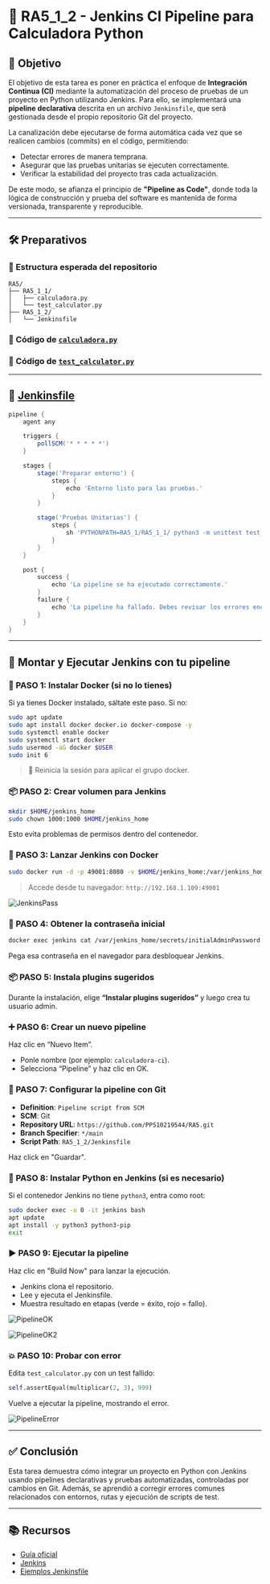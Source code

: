 # 🧪 RA5_1_2 - Jenkins CI Pipeline para Calculadora Python

## 🎯 Objetivo

El objetivo de esta tarea es poner en práctica el enfoque de **Integración Continua (CI)** mediante la automatización del proceso de pruebas de un proyecto en Python utilizando Jenkins. Para ello, se implementará una **pipeline declarativa** descrita en un archivo `Jenkinsfile`, que será gestionada desde el propio repositorio Git del proyecto.

La canalización debe ejecutarse de forma automática cada vez que se realicen cambios (commits) en el código, permitiendo:

* Detectar errores de manera temprana.
* Asegurar que las pruebas unitarias se ejecuten correctamente.
* Verificar la estabilidad del proyecto tras cada actualización.

De este modo, se afianza el principio de **"Pipeline as Code"**, donde toda la lógica de construcción y prueba del software es mantenida de forma versionada, transparente y reproducible.

--- 
 
## 🛠️ Preparativos

### 📁 Estructura esperada del repositorio

```
RA5/
├── RA5_1_1/
│   ├── calculadora.py
│   └── test_calculator.py
├── RA5_1_2/
│   └── Jenkinsfile
```

### 📌 Código de [`calculadora.py`](../RA5_1_1/calculadora.py)

### 📌 Código de [`test_calculator.py`](../RA5_1_1/test_calculator.py)

---

## 📜 [Jenkinsfile](./Jenkinsfile)

```groovy
pipeline {
    agent any

    triggers {
        pollSCM('* * * * *')
    }

    stages {
        stage('Preparar entorno') {
            steps {
                echo 'Entorno listo para las pruebas.'
            }
        }

        stage('Pruebas Unitarias') {
            steps {
                sh 'PYTHONPATH=RA5_1/RA5_1_1/ python3 -m unittest test_calculator'
            }
        }
    }

    post {
        success {
            echo 'La pipeline se ha ejecutado correctamente.'
        }
        failure {
            echo 'La pipeline ha fallado. Debes revisar los errores encontrados.'
        }
    }
}
```

---

## 🚀 Montar y Ejecutar Jenkins con tu pipeline

### 🔧 PASO 1: Instalar Docker (si no lo tienes)

Si ya tienes Docker instalado, sáltate este paso. Si no:

```bash
sudo apt update
sudo apt install docker docker.io docker-compose -y
sudo systemctl enable docker
sudo systemctl start docker
sudo usermod -aG docker $USER
sudo init 6
```

> 🔁 Reinicia la sesión para aplicar el grupo docker.

 
### 📦 PASO 2: Crear volumen para Jenkins

```bash
mkdir $HOME/jenkins_home
sudo chown 1000:1000 $HOME/jenkins_home
```

Esto evita problemas de permisos dentro del contenedor.

### 🐳 PASO 3: Lanzar Jenkins con Docker

```bash
sudo docker run -d -p 49001:8080 -v $HOME/jenkins_home:/var/jenkins_home --name jenkins jenkins/jenkins:lts-jdk11
```

> Accede desde tu navegador: `http://192.168.1.109:49001`

![JenkinsPass](./assets/JenkinsPass.png) 

### 🔑 PASO 4: Obtener la contraseña inicial

```bash
docker exec jenkins cat /var/jenkins_home/secrets/initialAdminPassword
```

Pega esa contraseña en el navegador para desbloquear Jenkins.

### 📦 PASO 5: Instala plugins sugeridos

Durante la instalación, elige **“Instalar plugins sugeridos”** y luego crea tu usuario admin.

### ➕ PASO 6: Crear un nuevo pipeline

Haz clic en “Nuevo Item”.

* Ponle nombre (por ejemplo: `calculadora-ci`).
* Selecciona “Pipeline” y haz clic en OK.

### 🔁 PASO 7: Configurar la pipeline con Git

* **Definition**: `Pipeline script from SCM`
* **SCM**: Git
* **Repository URL**: `https://github.com/PPS10219544/RA5.git`
* **Branch Specifier**: `*/main`
* **Script Path**: `RA5_1_2/Jenkinsfile`

Haz click en "Guardar".

### 🐍 PASO 8: Instalar Python en Jenkins (si es necesario) 

Si el contenedor Jenkins no tiene `python3`, entra como root:

```bash
sudo docker exec -u 0 -it jenkins bash
apt update
apt install -y python3 python3-pip
exit
```

### ▶️ PASO 9: Ejecutar la pipeline

Haz clic en "Build Now" para lanzar la ejecución.

- Jenkins clona el repositorio.
- Lee y ejecuta el Jenkinsfile.
- Muestra resultado en etapas (verde = éxito, rojo = fallo).
 
![PipelineOK](./assets/PipelineOK.png) 

![PipelineOK2](./assets/PipelineOK2.png) 


### 💥 PASO 10: Probar con error

Edita `test_calculator.py` con un test fallido:

```python
self.assertEqual(multiplicar(2, 3), 999)
```

Vuelve a ejecutar la pipeline, mostrando el error.

![PipelineError](./assets/PipelineError.png)
 
--- 

## ✅ Conclusión

Esta tarea demuestra cómo integrar un proyecto en Python con Jenkins usando pipelines declarativas y pruebas automatizadas, controladas por cambios en Git. Además, se aprendió a corregir errores comunes relacionados con entornos, rutas y ejecución de scripts de test.

--- 
 
## 📚 Recursos

- [Guía oficial](https://psegarrac.github.io/Ciberseguridad-PePS/tema5/cd/ci/2022/01/13/jenkins.html#tareas)
- [Jenkins](https://www.jenkins.io)
- [Ejemplos Jenkinsfile](https://github.com/jenkinsci/pipeline-examples)
